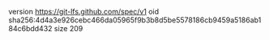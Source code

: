 version https://git-lfs.github.com/spec/v1
oid sha256:4d4a3e926cebc466da05965f9b3b8d5be5578186cb9459a5186ab184c6bdd432
size 209

